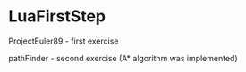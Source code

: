 # LuaFirstStep

ProjectEuler89 - first exercise

pathFinder - second exercise (A* algorithm was implemented)